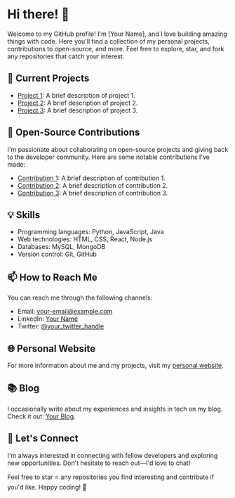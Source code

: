 <!-- Your Name's GitHub Profile README -->

# Hi there! 👋

Welcome to my GitHub profile! I'm [Your Name], and I love building amazing things with code. Here you'll find a collection of my personal projects, contributions to open-source, and more. Feel free to explore, star, and fork any repositories that catch your interest.

## 🔭 Current Projects

- [Project 1](link-to-project): A brief description of project 1.
- [Project 2](link-to-project): A brief description of project 2.
- [Project 3](link-to-project): A brief description of project 3.

## 🌱 Open-Source Contributions

I'm passionate about collaborating on open-source projects and giving back to the developer community. Here are some notable contributions I've made:

- [Contribution 1](link-to-contribution): A brief description of contribution 1.
- [Contribution 2](link-to-contribution): A brief description of contribution 2.
- [Contribution 3](link-to-contribution): A brief description of contribution 3.

## 💡 Skills

- Programming languages: Python, JavaScript, Java
- Web technologies: HTML, CSS, React, Node.js
- Databases: MySQL, MongoDB
- Version control: Git, GitHub

## 📫 How to Reach Me

You can reach me through the following channels:

- Email: [your-email@example.com](mailto:your-email@example.com)
- LinkedIn: [Your Name](https://www.linkedin.com/in/your-name)
- Twitter: [@your_twitter_handle](https://twitter.com/your_twitter_handle)

## 🌐 Personal Website

For more information about me and my projects, visit my [personal website](https://www.your-website.com).

## 📚 Blog

I occasionally write about my experiences and insights in tech on my blog. Check it out: [Your Blog](https://your-blog.com).

## 🤝 Let's Connect

I'm always interested in connecting with fellow developers and exploring new opportunities. Don't hesitate to reach out—I'd love to chat!

Feel free to star ⭐️ any repositories you find interesting and contribute if you'd like. Happy coding! 🚀
